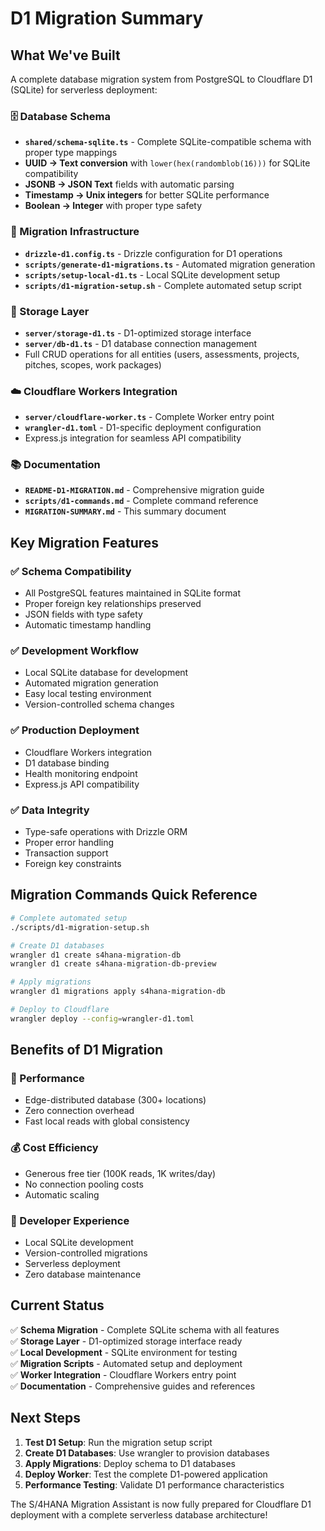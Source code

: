 # D1 Migration Summary

## What We've Built

A complete database migration system from PostgreSQL to Cloudflare D1 (SQLite) for serverless deployment:

### 🗄️ Database Schema
- **`shared/schema-sqlite.ts`** - Complete SQLite-compatible schema with proper type mappings
- **UUID → Text conversion** with `lower(hex(randomblob(16)))` for SQLite compatibility
- **JSONB → JSON Text** fields with automatic parsing
- **Timestamp → Unix integers** for better SQLite performance
- **Boolean → Integer** with proper type safety

### 🔧 Migration Infrastructure
- **`drizzle-d1.config.ts`** - Drizzle configuration for D1 operations
- **`scripts/generate-d1-migrations.ts`** - Automated migration generation
- **`scripts/setup-local-d1.ts`** - Local SQLite development setup
- **`scripts/d1-migration-setup.sh`** - Complete automated setup script

### 💾 Storage Layer
- **`server/storage-d1.ts`** - D1-optimized storage interface
- **`server/db-d1.ts`** - D1 database connection management
- Full CRUD operations for all entities (users, assessments, projects, pitches, scopes, work packages)

### ☁️ Cloudflare Workers Integration  
- **`server/cloudflare-worker.ts`** - Complete Worker entry point
- **`wrangler-d1.toml`** - D1-specific deployment configuration
- Express.js integration for seamless API compatibility

### 📚 Documentation
- **`README-D1-MIGRATION.md`** - Comprehensive migration guide
- **`scripts/d1-commands.md`** - Complete command reference
- **`MIGRATION-SUMMARY.md`** - This summary document

## Key Migration Features

### ✅ Schema Compatibility
- All PostgreSQL features maintained in SQLite format
- Proper foreign key relationships preserved
- JSON fields with type safety
- Automatic timestamp handling

### ✅ Development Workflow
- Local SQLite database for development
- Automated migration generation
- Easy local testing environment
- Version-controlled schema changes

### ✅ Production Deployment
- Cloudflare Workers integration
- D1 database binding
- Health monitoring endpoint
- Express.js API compatibility

### ✅ Data Integrity
- Type-safe operations with Drizzle ORM
- Proper error handling
- Transaction support
- Foreign key constraints

## Migration Commands Quick Reference

```bash
# Complete automated setup
./scripts/d1-migration-setup.sh

# Create D1 databases
wrangler d1 create s4hana-migration-db
wrangler d1 create s4hana-migration-db-preview

# Apply migrations
wrangler d1 migrations apply s4hana-migration-db

# Deploy to Cloudflare
wrangler deploy --config=wrangler-d1.toml
```

## Benefits of D1 Migration

### 🚀 Performance
- Edge-distributed database (300+ locations)
- Zero connection overhead
- Fast local reads with global consistency

### 💰 Cost Efficiency  
- Generous free tier (100K reads, 1K writes/day)
- No connection pooling costs
- Automatic scaling

### 🔧 Developer Experience
- Local SQLite development
- Version-controlled migrations
- Serverless deployment
- Zero database maintenance

## Current Status

✅ **Schema Migration** - Complete SQLite schema with all features  
✅ **Storage Layer** - D1-optimized storage interface ready  
✅ **Local Development** - SQLite environment for testing  
✅ **Migration Scripts** - Automated setup and deployment  
✅ **Worker Integration** - Cloudflare Workers entry point  
✅ **Documentation** - Comprehensive guides and references

## Next Steps

1. **Test D1 Setup**: Run the migration setup script
2. **Create D1 Databases**: Use wrangler to provision databases  
3. **Apply Migrations**: Deploy schema to D1 databases
4. **Deploy Worker**: Test the complete D1-powered application
5. **Performance Testing**: Validate D1 performance characteristics

The S/4HANA Migration Assistant is now fully prepared for Cloudflare D1 deployment with a complete serverless database architecture!